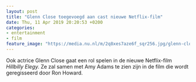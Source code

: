 ```yaml
---
layout: post
title: "Glenn Close toegevoegd aan cast nieuwe Netflix-film"
date: Thu, 11 Apr 2019 20:20:53 +0200
categories: 
- entertainment 
- film 
feature_image: "https://media.nu.nl/m/2q8xes7aze6f_sqr256.jpg/glenn-close-toegevoegd-aan-cast-nieuwe-netflix-film.jpg"
---
```


Ook actrice Glenn Close gaat een rol spelen in de nieuwe Netflix-film <em>Hillbilly Elegy. </em>Ze zal samen met Amy Adams te zien zijn in de film die wordt geregisseerd door Ron Howard.
